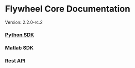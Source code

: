 # Flywheel Core Documentation
Version: 2.2.0-rc.2

### [Python SDK](python/)

### [Matlab SDK](matlab/)

### [Rest API](swagger/index.html)

